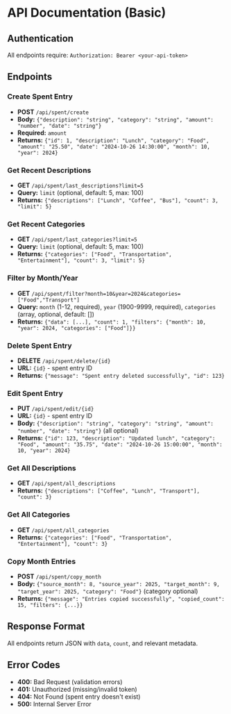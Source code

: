 # API Documentation (Basic)

## Authentication
All endpoints require: `Authorization: Bearer <your-api-token>`

## Endpoints

### Create Spent Entry
- **POST** `/api/spent/create`
- **Body:** `{"description": "string", "category": "string", "amount": "number", "date": "string"}`
- **Required:** `amount`
- **Returns:** `{"id": 1, "description": "Lunch", "category": "Food", "amount": "25.50", "date": "2024-10-26 14:30:00", "month": 10, "year": 2024}`

### Get Recent Descriptions  
- **GET** `/api/spent/last_descriptions?limit=5`
- **Query:** `limit` (optional, default: 5, max: 100)
- **Returns:** `{"descriptions": ["Lunch", "Coffee", "Bus"], "count": 3, "limit": 5}`

### Get Recent Categories
- **GET** `/api/spent/last_categories?limit=5` 
- **Query:** `limit` (optional, default: 5, max: 100)
- **Returns:** `{"categories": ["Food", "Transportation", "Entertainment"], "count": 3, "limit": 5}`

### Filter by Month/Year
- **GET** `/api/spent/filter?month=10&year=2024&categories=["Food","Transport"]`
- **Query:** `month` (1-12, required), `year` (1900-9999, required), `categories` (array, optional, default: [])
- **Returns:** `{"data": [...], "count": 1, "filters": {"month": 10, "year": 2024, "categories": ["Food"]}}`

### Delete Spent Entry
- **DELETE** `/api/spent/delete/{id}`
- **URL:** `{id}` - spent entry ID
- **Returns:** `{"message": "Spent entry deleted successfully", "id": 123}`

### Edit Spent Entry
- **PUT** `/api/spent/edit/{id}`
- **URL:** `{id}` - spent entry ID
- **Body:** `{"description": "string", "category": "string", "amount": "number", "date": "string"}` (all optional)
- **Returns:** `{"id": 123, "description": "Updated lunch", "category": "Food", "amount": "35.75", "date": "2024-10-26 15:00:00", "month": 10, "year": 2024}`

### Get All Descriptions
- **GET** `/api/spent/all_descriptions`
- **Returns:** `{"descriptions": ["Coffee", "Lunch", "Transport"], "count": 3}`

### Get All Categories
- **GET** `/api/spent/all_categories`
- **Returns:** `{"categories": ["Food", "Transportation", "Entertainment"], "count": 3}`

### Copy Month Entries
- **POST** `/api/spent/copy_month`
- **Body:** `{"source_month": 8, "source_year": 2025, "target_month": 9, "target_year": 2025, "category": "Food"}` (category optional)
- **Returns:** `{"message": "Entries copied successfully", "copied_count": 15, "filters": {...}}`

## Response Format
All endpoints return JSON with `data`, `count`, and relevant metadata.

## Error Codes
- **400:** Bad Request (validation errors)
- **401:** Unauthorized (missing/invalid token)  
- **404:** Not Found (spent entry doesn't exist)
- **500:** Internal Server Error